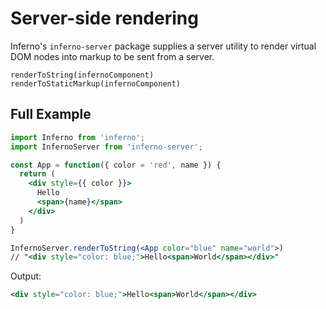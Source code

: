 # Server-side rendering

Inferno's `inferno-server` package supplies a server utility to render virtual DOM nodes into markup to be sent from a server.



```
renderToString(infernoComponent)
renderToStaticMarkup(infernoComponent)
```

## Full Example

```jsx
import Inferno from 'inferno';
import InfernoServer from 'inferno-server';

const App = function({ color = 'red', name }) {
  return (
    <div style={{ color }}>
      Hello
      <span>{name}</span>
    </div>
  )
}

InfernoServer.renderToString(<App color="blue" name="world">)
// "<div style="color: blue;">Hello<span>World</span></div>"
```

Output:

```jsx
<div style="color: blue;">Hello<span>World</span></div>
```

